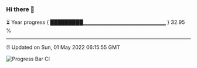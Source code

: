 ### Hi there 👋

⏳ Year progress { █████████▁▁▁▁▁▁▁▁▁▁▁▁▁▁▁▁▁▁▁▁▁ } 32.95 %

---

⏰ Updated on Sun, 01 May 2022 06:15:55 GMT

![Progress Bar CI](https://github.com/liununu/liununu/workflows/Progress%20Bar%20CI/badge.svg)
